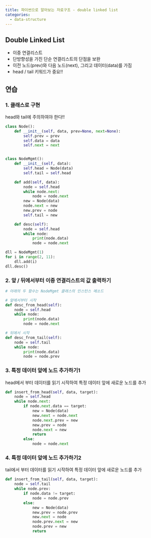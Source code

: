 ```yaml
---
title: 파이썬으로 알아보는 자료구조 - double linked list
categories:
  - data-structure
---
```


## Double Linked List

- 이중 연결리스트
- 단방향성을 가진 단순 연결리스트의 단점을 보완
- 이전 노드(prev)와 다음 노드(next), 그리고 데이터(data)를 가짐
- head / tail 키워드가 중요!!

## 연습

### 1. 클래스로 구현

head와 tail에 주의하여야 한다!!

```python
class Node():
    def __init__(self, data, prev=None, next=None):
        self.prev = prev
        self.data = data
        self.next = next


class NodeMgmt():
    def __init__(self, data):
        self.head = Node(data)
        self.tail = self.head

    def add(self, data):
        node = self.head
        while node.next:
            node = node.next
        new = Node(data)
        node.next = new
        new.prev = node
        self.tail = new

    def desc(self):
        node = self.head
        while node:
            print(node.data)
            node = node.next

dll = NodeMgmt(1)
for i in range(2, 11):
    dll.add(i)
dll.desc()
```

### 2. 앞 / 뒤에서부터 이중 연결리스트의 값 출력하기

```python
# 아래의 두 함수는 NodeMgmt 클래스의 인스턴스 메소드

# 앞에서부터 시작
def desc_from_head(self):
    node = self.head
    while node:
        print(node.data)
        node = node.next

# 뒤에서 시작
def desc_from_tail(self):
    node = self.tail
    while node:
        print(node.data)
        node = node.prev
```

### 3. 특정 데이터 앞에 노드 추가하기1

head에서 부터 데이터를 읽기 시작하여 특정 데이터 앞에 새로운 노드를 추가

```python
def insert_from_head(self, data, target):
    node = self.head
    while node.next:
        if node.next.data == target:
            new = Node(data)
            new.next = node.next
            node.next.prev = new
            new.prev = node
            node.next = new
            return
        else:
            node = node.next
```

### 4. 특정 데이터 앞에 노드 추가하기2

tail에서 부터 데이터를 읽기 시작하여 특정 데이터 앞에 새로운 노드를 추가

```python
def insert_from_tail(self, data, target):
    node = self.tail
    while node.prev:
        if node.data != target:
            node = node.prev
        else:
            new = Node(data)
            new.prev = node.prev
            new.next = node
            node.prev.next = new
            node.prev = new
            return
```
